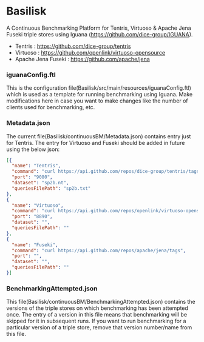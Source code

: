 # Basilisk
A Continuous Benchmarking Platform for Tentris, Virtuoso & Apache Jena Fuseki triple stores using Iguana (https://github.com/dice-group/IGUANA).

* Tentris : https://github.com/dice-group/tentris
* Virtuoso : https://github.com/openlink/virtuoso-opensource
* Apache Jena Fuseki : https://github.com/apache/jena

### iguanaConfig.ftl
This is the configuration file(Basilisk/src/main/resources/iguanaConfig.ftl) which is used as a template for running benchmarking using Iguana. Make modifications here in case you want to make changes like the number of clients used for benchmarking, etc.

### Metadata.json
The current file(Basilisk/continuousBM/Metadata.json) contains entry just for Tentris. The entry for Virtuoso and Fuseki should be added in future using the below json:

```json
[{
  "name": "Tentris",
  "command": "curl https://api.github.com/repos/dice-group/tentris/tags",
  "port": "9080",
  "dataset": "sp2b.nt",
  "queriesFilePath": "sp2b.txt"
},
{
  "name": "Virtuoso",
  "command": "curl https://api.github.com/repos/openlink/virtuoso-opensource/tags",
  "port": "8890",
  "dataset": "",
  "queriesFilePath": ""
},
{
  "name": "Fuseki",
  "command": "curl https://api.github.com/repos/apache/jena/tags",
  "port": "",
  "dataset": "",
  "queriesFilePath": ""
}]
```

### BenchmarkingAttempted.json
This file(Basilisk/continuousBM/BenchmarkingAttempted.json) contains the versions of the triple stores on which benchmarking has been attempted once. The entry of a version in this file means that benchmarking will be skipped for it in subsequent runs. If you want to run benchmarking for a particular version of a triple store, remove that version number/name from this file.
